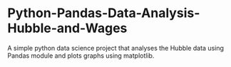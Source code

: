 # Python-Pandas-Data-Analysis-Hubble-and-Wages

A simple python data science project that analyses the Hubble data using Pandas module and plots graphs using matplotlib.
